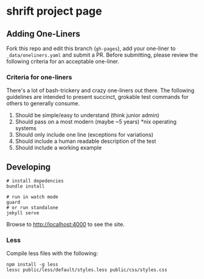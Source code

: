 # shrift project page

## Adding One-Liners

Fork this repo and edit this branch (```gh-pages```), add your one-liner to
```_data/oneliners.yaml``` and submit a PR. Before submitting, please review
the following criteria for an acceptable one-liner.

### Criteria for one-liners

There's a lot of bash-trickery and crazy one-liners out there. The following
guidelines are intended to present succinct, grokable test commands for others
to generally consume.

1. Should be simple/easy to understand (think junior admin)
2. Should pass on a most modern (maybe ~5 years) *nix operating systems
3. Should only include one line (exceptions for variations)
4. Should include a human readable description of the test
4. Should include a working example

## Developing

    # install depedencies
    bundle install

    # run in watch mode
    guard
    # or run standalone
    jekyll serve

Browse to [http://localhost:4000](http://localhost:4000) to see the site.

### Less

Compile less files with the following:

    npm install -g less
    lessc public/less/default/styles.less public/css/styles.css

